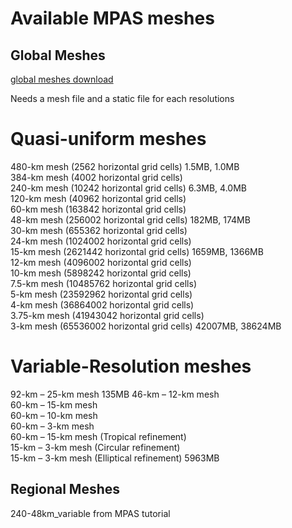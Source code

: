# Available MPAS meshes

## Global Meshes
[global meshes download](https://mpas-dev.github.io/atmosphere/atmosphere_meshes.html)

Needs a mesh file and a static file for each resolutions

# Quasi-uniform meshes

480-km mesh (2562 horizontal grid cells)  1.5MB, 1.0MB  
384-km mesh (4002 horizontal grid cells)   
240-km mesh (10242 horizontal grid cells) 6.3MB, 4.0MB  
120-km mesh (40962 horizontal grid cells)  
60-km mesh (163842 horizontal grid cells)  
48-km mesh (256002 horizontal grid cells)  182MB, 174MB  
30-km mesh (655362 horizontal grid cells)  
24-km mesh (1024002 horizontal grid cells)  
15-km mesh (2621442 horizontal grid cells) 1659MB, 1366MB  
12-km mesh (4096002 horizontal grid cells)  
10-km mesh (5898242 horizontal grid cells)  
7.5-km mesh (10485762 horizontal grid cells)  
5-km mesh (23592962 horizontal grid cells)  
4-km mesh (36864002 horizontal grid cells)  
3.75-km mesh (41943042 horizontal grid cells)  
3-km mesh (65536002 horizontal grid cells) 42007MB, 38624MB  

# Variable-Resolution meshes

92-km – 25-km mesh  135MB
46-km – 12-km mesh  
60-km – 15-km mesh  
60-km – 10-km mesh  
60-km – 3-km mesh  
60-km – 15-km mesh (Tropical refinement)  
15-km – 3-km mesh (Circular refinement)  
15-km – 3-km mesh (Elliptical refinement)  5963MB

## Regional Meshes

240-48km_variable from MPAS tutorial